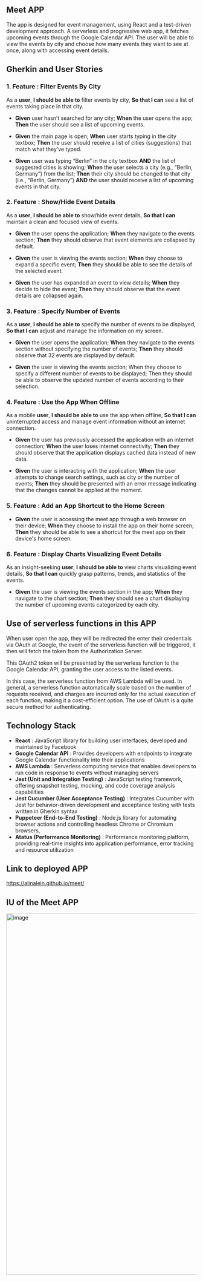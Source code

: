 ## Meet APP
The app is designed for event management, using React and a test-driven development approach. A serverless and progressive web app, it fetches upcoming events through the Google Calendar API. The user will be able to view the events by city and choose how many events they want to see at once, along with accessing event details.

## Gherkin and User Stories

### 1. Feature : Filter Events By City
As a __user__, __I should be able to__ filter events by city, __So that I can__ see a list of events taking place in that city.

- __Given__ user hasn’t searched for any city; 
__When__ the user opens the app; 
__Then__ the user should see a list of upcoming events.

- __Given__ the main page is open; 
__When__ user starts typing in the city textbox; 
__Then__ the user should receive a list of cities (suggestions) that match what they’ve typed.

- __Given__ user was typing “Berlin” in the city textbox __AND__ the list of suggested cities is showing; 
__When__ the user selects a city (e.g., “Berlin, Germany”) from the list; 
__Then__ their city should be changed to that city (i.e., “Berlin, Germany”) __AND__ the user should receive a list of upcoming events in that city.

### 2. Feature : Show/Hide Event Details

As a __user__, __I should be able to__ show/hide event details, __So that I can__ maintain a clean and focused view of events.

- __Given__ the user opens the application; 
__When__ they navigate to the events section; 
__Then__ they should observe that event elements are collapsed by default.

- __Given__ the user is viewing the events section; 
__When__ they choose to expand a specific event; 
__Then__ they should be able to see the details of the selected event.

- __Given__ the user has expanded an event to view details; 
__When__ they decide to hide the event; 
__Then__ they should observe that the event details are collapsed again.


### 3. Feature : Specify Number of Events

As a __user__, __I should be able to__ specify the number of events to be displayed, __So that I can__ adjust and manage the information on my screen. 

- __Given__ the user opens the application; 
__When__ they navigate to the events section without specifying the number of events; 
__Then__ they should observe that 32 events are displayed by default.

- __Given__ the user is viewing the events section; 
When they choose to specify a different number of events to be displayed; 
Then they should be able to observe the updated number of events according to their selection.

### 4. Feature : Use the App When Offline

As a mobile __user__, __I should be able to__ use the app when offline, __So that I can__ uninterrupted access and manage event information without an internet connection.

- __Given__ the user has previously accessed the application with an internet connection; 
__When__ the user loses internet connectivity; 
__Then__ they should observe that the application displays cached data instead of new data.

- __Given__ the user is interacting with the application; 
__When__ the user attempts to change search settings, such as city or the number of events; 
__Then__ they should be presented with an error message indicating that the changes cannot be applied at the moment.
  
### 5. Feature : Add an App Shortcut to the Home Screen

- __Given__ the user is accessing the meet app through a web browser on their device; 
__When__ they choose to install the app on their home screen; 
__Then__ they should be able to see a shortcut for the meet app on their device's home screen.
  
### 6. Feature : Display Charts Visualizing Event Details

As an insight-seeking __user__, __I should be able to__ view charts visualizing event details, __So that I can__ quickly grasp patterns, trends, and statistics of the events.

- __Given__ the user is viewing the events section in the app; 
__When__ they navigate to the chart section; 
__Then__ they should see a chart displaying the number of upcoming events categorized by each city.

## Use of serverless functions in this APP 

When user open the app, they will be redirected the enter their credentials via OAuth at Google, the event of the serverless function will be triggered, it then will fetch the token from the Authorization Server. 

This OAuth2 token will be presented by the serverless function to the Google Calendar API, granting the user access to the listed events.

In this case, the serverless function from AWS Lambda will be used. In general, a serverless function automatically scale based on the number of requests received, and charges are incurred only for the actual execution of each function, making it a cost-efficient option. The use of OAuth is a quite secure method for authenticating.

## Technology Stack
- **React** : JavaScript library for building user interfaces, developed and maintained by Facebook
- **Google Calendar API** : Provides developers with endpoints to integrate Google Calendar functionality into their applications
- **AWS Lambda** :  Serverless computing service that enables developers to run code in response to events without managing servers
- **Jest (Unit and Integration Testing)** : JavaScript testing framework, offering snapshot testing, mocking, and code coverage analysis capabilities
- **Jest Cucumber (User Acceptance Testing)** : Integrates Cucumber with Jest for behavior-driven development and acceptance testing with tests written in Gherkin syntax
- **Puppeteer (End-to-End Testing)** : Node.js library for automating browser actions and controlling headless Chrome or Chromium browsers,
- **Atatus (Performance Monitoring)** : Performance monitoring platform, providing real-time insights into application performance, error tracking and resource utilization

## Link to deployed APP
https://alinalein.github.io/meet/

## IU of the Meet APP
<img width="955" alt="image" src="https://github.com/alinalein/meet/assets/111589183/4580ba1f-e2ff-4806-9fc4-444d126f7a5a">


